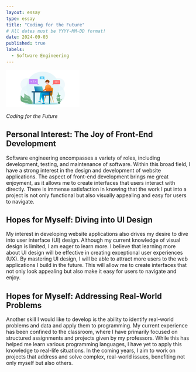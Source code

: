 ```yaml
---
layout: essay
type: essay
title: "Coding for the Future"
# All dates must be YYYY-MM-DD format!
date: 2024-09-03
published: true
labels:
  - Software Engineering
---
```


<img width="200px" class="rounded float-start pe-4" src="../img/coding.png">

*Coding for the Future*

## Personal Interest: The Joy of Front-End Development

Software engineering encompasses a variety of roles, including development, testing, and maintenance of software. Within this broad field, I have a strong interest in the design and development of website applications. The aspect of front-end development brings me great enjoyment, as it allows me to create interfaces that users interact with directly. There is immense satisfaction in knowing that the work I put into a project is not only functional but also visually appealing and easy for users to navigate.

## Hopes for Myself: Diving into UI Design

My interest in developing website applications also drives my desire to dive into user interface (UI) design. Although my current knowledge of visual design is limited, I am eager to learn more. I believe that learning more about UI design will be effective in creating exceptional user experiences (UX). By mastering UI design, I will be able to attract more users to the web applications I build in the future. This will allow me to create interfaces that not only look appealing but also make it easy for users to navigate and enjoy.

## Hopes for Myself: Addressing Real-World Problems

Another skill I would like to develop is the ability to identify real-world problems and data and apply them to programming. My current experience has been confined to the classroom, where I have primarily focused on structured assignments and projects given by my professors. While this has helped me learn various programming languages, I have yet to apply this knowledge to real-life situations. In the coming years, I aim to work on projects that address and solve complex, real-world issues, benefiting not only myself but also others.
